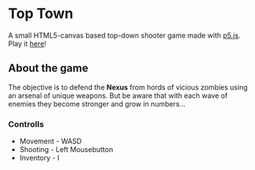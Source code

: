 # Top Town
A small HTML5-canvas based top-down shooter game made with [p5.js](https://github.com/processing/p5.js?files=1).
Play it [here](http://www.top-town.ml/)!

## About the game
The objective is to defend the **Nexus** from hords of vicious zombies using an arsenal of unique weapons. But be aware that with each wave of enemies they become stronger and grow in numbers...
### Controlls
- Movement - WASD
- Shooting - Left Mousebutton
- Inventory - I
